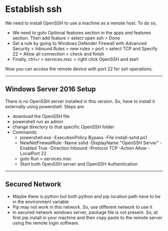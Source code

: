 # Establish ssh
We need to install OpenSSH to use a machine as a remote host. To do so, 
- We need to goto Optional features section in the apps and features section. Then add feature > select open ssh > Done
- Set a rule by going to Windows Defender Firewall with Advanced Security > Inbound Rules > new rules > port > select TCP and Specify 22 > Allow all connection > check and finish
- Finally, ctrl+r > services.msc > right click OpenSSH and start

Now you can access the remote device with port 22 for ssh operations.

---

## Windows Server 2016 Setup
There is no OpenSSH server installed in this version. So, have to install it externally using powershell. Steps are:
- download the OpenSSH file
- powershell run as admin
- change directory to that specific OpenSSH folder
- Commands:
    - powershell.exe -ExecutionPolicy Bypass -File install-sshd.ps1
    - NewNetFirewallRule -Name sshd -DisplayName "OpenSSH Server" -Enabled True -Direction Inbound -Protocol TCP -Action Allow -LocalPort 22
    - goto Run > services.msc 
    - Start both OpenSSH server and OpenSSH Authentication

---

## Secured Network
- Maybe there is python but both python and pip location path have to be in the environment variable
- Pip may not work in this network. So, use different network to use it
- In secured network windows server, package file is not present. So, at first pip install in your machine and then copy paste to the remote server using the remote login software.